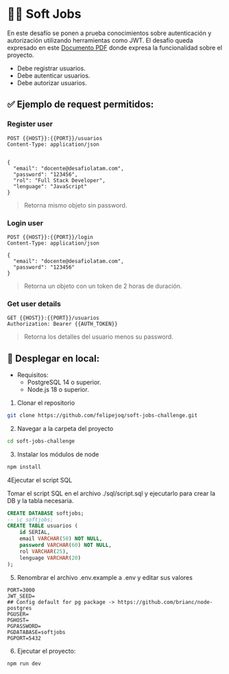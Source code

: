 # 👨‍💻 Soft Jobs
En este desafío se ponen a prueba conocimientos sobre autenticación y autorización utilizando herramientas como JWT.
El desafío queda expresado en este [Documento PDF](01_desafio_soft_jobs.pdf) donde expresa la funcionalidad sobre el proyecto.

- Debe registrar usuarios.
- Debe autenticar usuarios.
- Debe autorizar usuarios.

## ✅ Ejemplo de request permitidos:
### Register user 
```http request
POST {{HOST}}:{{PORT}}/usuarios
Content-Type: application/json


{
  "email": "docente@desafiolatam.com",
  "password": "123456",
  "rol": "Full Stack Developer",
  "lenguage": "JavaScript"
}
```

> Retorna mismo objeto sin password.

### Login user
```http request
POST {{HOST}}:{{PORT}}/login
Content-Type: application/json

{
  "email": "docente@desafiolatam.com",
  "password": "123456"
}
```

> Retorna un objeto con un token de 2 horas de duración.

### Get user details 
```http request
GET {{HOST}}:{{PORT}}/usuarios
Authorization: Bearer {{AUTH_TOKEN}}
```

> Retorna los detalles del usuario menos su password.

## 🚀 Desplegar en local:
- Requisitos:
    - PostgreSQL 14 o superior.
    - Node.js 18 o superior.

1. Clonar el repositorio

```bash
git clone https://github.com/felipejoq/soft-jobs-challenge.git
```

2. Navegar a la carpeta del proyecto

```bash
cd soft-jobs-challenge
```

3. Instalar los módulos de node

```bash
npm install
```

4Ejecutar el script SQL

Tomar el script SQL en el archivo ./sql/script.sql y ejecutarlo para crear la DB y la tabla necesaria.

```sql
CREATE DATABASE softjobs;
-- \c softjobs;
CREATE TABLE usuarios (
    id SERIAL,
    email VARCHAR(50) NOT NULL,
    password VARCHAR(60) NOT NULL,
    rol VARCHAR(25),
    lenguage VARCHAR(20)
);
```

5. Renombrar el archivo .env.example a .env y editar sus valores

```dotenv
PORT=3000
JWT_SEED=
## Config default for pg package -> https://github.com/brianc/node-postgres
PGUSER=
PGHOST=
PGPASSWORD=
PGDATABASE=softjobs
PGPORT=5432
```

6. Ejecutar el proyecto:

```bash
npm run dev
```

